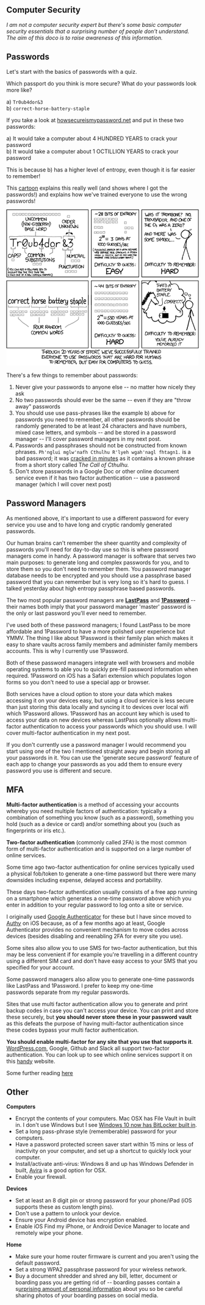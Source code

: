 ## Computer Security

_I am not a computer security expert but there's some basic computer security essentials that a surprising number of people don't understand. The aim of this doco is to raise awareness of this information._

## Passwords

Let's start with the basics of passwords with a quiz.

Which passport do you think is more secure? What do your passwords look more like?

a) `Tr0ub4dor&3`\
b) `correct-horse-battery-staple`

If you take a look at [howsecureismypassword.net](https://howsecureismypassword.net/) and put in these two passwords:

a) It would take a computer about 4 HUNDRED YEARS to crack your password\
b) It would take a computer about 1 OCTILLION YEARS to crack your password

This is because b) has a higher level of entropy, even though it is far easier to remember!

This [cartoon](https://xkcd.com/936/) explains this really well (and shows where I got the passwords!) and explains how we've trained everyone to use the wrong passwords!

![password_strength](/media/password_strength.png)

There's a few things to remember about passwords:

1.  Never give your passwords to anyone else -- no matter how nicely they ask
2.  No two passwords should ever be the same -- even if they are "throw away" passwords
3.  You should use use pass-phrases like the example b) above for passwords you need to remember, all other passwords should be randomly generated to be at least 24 characters and have numbers, mixed case letters, and symbols -- and be stored in a password manager -- I'll cover password managers in my next post.
4.  Passwords and passphrases should not be constructed from known phrases. `Ph'nglui mglw'nafh Cthulhu R'lyeh wgah'nagl fhtagn1.` is a bad password; it was [cracked in minutes](https://arstechnica.com/security/2013/08/thereisnofatebutwhatwemake-turbo-charged-cracking-comes-to-long-passwords/) as it contains a known phrase from a short story called T*he Call of Cthulhu.*
5.  Don't store passwords in a Google Doc or other online document service even if it has two factor authentication -- use a password manager (which I will cover next post)

## Password Managers

As mentioned above, it's important to use a different password for every service you use and to have long and cryptic randomly generated passwords.

Our human brains can't remember the sheer quantity and complexity of passwords you'll need for day-to-day use so this is where password managers come in handy. A password manager is software that serves two main purposes: to generate long and complex passwords for you, and to store them so you don't need to remember them. You password manager database needs to be encrypted and you should use a passphrase based password that you can remember but is very long so it's hard to guess. I talked yesterday about high entropy passphrase based passwords.

The two most popular password managers are **[LastPass](https://www.lastpass.com/)** and **[1Password](https://1password.com/)** -- their names both imply that your password manager 'master' password is the only or last password you'll ever need to remember.

I've used both of these password managers; I found LastPass to be more affordable and 1Password to have a more polished user experience but YMMV. The thing I like about 1Password is their family plan which makes it easy to share vaults across family members and administer family members accounts. This is why I currently use 1Password.

Both of these password managers integrate well with browsers and mobile operating systems to able you to quickly pre-fill password information when required. 1Password on iOS has a Safari extension which populates logon forms so you don't need to use a special app or browser.

Both services have a cloud option to store your data which makes accessing it on your devices easy, but using a cloud service is less secure than just storing this data locally and syncing it to devices over local wifi which 1Password allows. 1Password has an account key which is used to access your data on new devices whereas LastPass optionally allows multi-factor authentication to access your passwords which you should use. I will cover multi-factor authentication in my next post.

If you don't currently use a password manager I would recommend you start using one of the two I mentioned straight away and begin storing all your passwords in it. You can use the 'generate secure password' feature of each app to change your passwords as you add them to ensure every password you use is different and secure.

## MFA

**Multi-factor authentication** is a method of accessing your accounts whereby you need multiple factors of authentication: typically a combination of something you know (such as a password), something you hold (such as a device or card) and/or something about you (such as fingerprints or iris etc.).

**Two-factor authentication** (commonly called 2FA) is the most common form of multi-factor authentication and is supported on a large number of online services.

Some time ago two-factor authentication for online services typically used a physical fob/token to generate a one-time password but there were many downsides including expense, delayed access and portability.

These days two-factor authentication usually consists of a free app running on a smartphone which generates a one-time password above which you enter in addition to your regular password to log onto a site or service.

I originally used [Google Authenticator](https://en.wikipedia.org/wiki/Google_Authenticator) for these but I have since moved to [Authy](https://www.authy.com/) on iOS because, as of a few months ago at least, Google Authenticator provides no convenient mechanism to move codes across devices (besides disabling and reenabling 2FA for every site you use).

Some sites also allow you to use SMS for two-factor authentication, but this may be less convenient if for example you're travelling in a different country using a different SIM card and don't have easy access to your SMS that you specified for your account.

Some password managers also allow you to generate one-time passwords like LastPass and 1Password. I prefer to keep my one-time passwords separate from my regular passwords.

Sites that use multi factor authentication allow you to generate and print backup codes in case you can't access your device. You can print and store these securely, but **you should never store these in your password vault** as this defeats the purpose of having multi-factor authentication since these codes bypass your multi factor authentication.

**You should enable multi-factor for any site that you use that supports it**. [WordPress.com](https://WordPress.com), Google, Github and Slack all support two-factor authentication. You can look up to see which online services support it on this [handy](https://twofactorauth.org/) website.

Some further reading [here](https://pixelprivacy.com/resources/two-factor-authentication/)

## Other

**Computers**

- Encrypt the contents of your computers. Mac OSX has File Vault in built in. I don't use Windows but I see [Windows 10 now has BitLocker built in](https://support.microsoft.com/en-us/instantanswers/e7d75dd2-29c2-16ac-f03d-20cfdf54202f/turn-on-device-encryption).
- Set a long pass-phrase style (rememberable) password for your computers.
- Have a password protected screen saver start within 15 mins or less of inactivity on your computer, and set up a shortcut to quickly lock your computer.
- Install/activate anti-virus: Windows 8 and up has Windows Defender in built, [Avira](https://www.avira.com/en/download-start-new/product/avira-free-mac-security) is a good option for OSX.
- Enable your firewall.

**Devices**

- Set at least an 8 digit pin or strong password for your phone/iPad (iOS supports these as custom length pins).
- Don't use a pattern to unlock your device.
- Ensure your Android device has encryption enabled.
- Enable iOS Find my iPhone, or Android Device Manager to locate and remotely wipe your phone.

**Home**

- Make sure your home router firmware is current and you aren't using the default password.
- Set a strong WPA2 passphrase password for your wireless network.
- Buy a document shredder and shred any bill, letter, document or boarding pass you are getting rid of -- boarding passes contain a s[urprising amount of personal information](http://www.inc.com/will-yakowicz/hackers-can-use-boarding-pass-barcode-to-swipe-personal-info.html) about you so be careful sharing photos of your boarding passes on social media.
